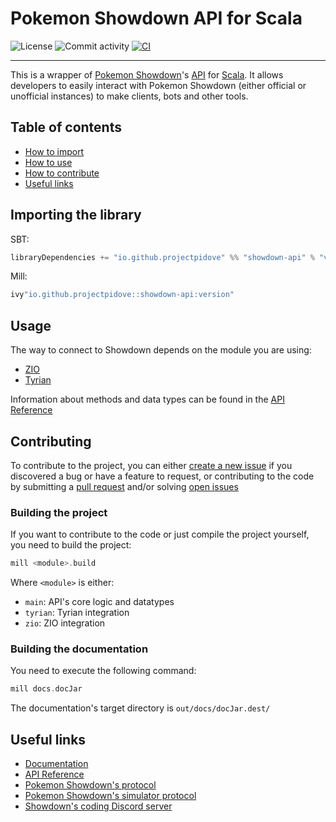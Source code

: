 # Pokemon Showdown API for Scala

![License](https://img.shields.io/github/license/pidove-project/scala-showdown-api?color=red)
![Commit activity](https://img.shields.io/github/commit-activity/m/pidove-project/scala-showdown-api?color=orange)
[![CI](https://github.com/pidove-project/scala-showdown-api/actions/workflows/ci.yml/badge.svg)](https://github.com/pidove-project/scala-showdown-api/actions/workflows/ci.yml)
___

This is a wrapper of [Pokemon Showdown](https://pokemonshowdown.com/)'s
[API](https://github.com/smogon/pokemon-showdown/blob/master/PROTOCOL.md) for [Scala](https://scala-lang.org). It
allows developers to easily interact with Pokemon Showdown (either official or unofficial instances) to make clients,
bots and other tools.

## Table of contents

- [How to import](#How-to-import)
- [How to use](#How-to-use)
- [How to contribute](#How-to-contribute)
- [Useful links](#Useful-links)

## Importing the library

SBT:

```scala
libraryDependencies += "io.github.projectpidove" %% "showdown-api" % "version"
```

Mill:

```scala
ivy"io.github.projectpidove::showdown-api:version"
```

## Usage

The way to connect to Showdown depends on the module you are using:

- [ZIO](/zio)
- [Tyrian](/tyrian)

Information about methods and data types can be found in the [API Reference](https://pidove-project.github.io/scala-showdown-api)

## Contributing

To contribute to the project, you can
either [create a new issue](https://github.com/pidove-project/scala-showdown-api/issues/new/choose)
if you discovered a bug or have a feature to request, or contributing to the code by submitting
a [pull request](https://github.com/pidove-project/scala-showdown-api/pulls) and/or
solving [open issues](https://github.com/pidove-project/scala-showdown-api/issues)

### Building the project

If you want to contribute to the code or just compile the project yourself, you need to build the project:

```scala
mill <module>.build
```

Where `<module>` is either:
- `main`: API's core logic and datatypes
- `tyrian`: Tyrian integration
- `zio`: ZIO integration

### Building the documentation

You need to execute the following command:

```scala
mill docs.docJar
```

The documentation's target directory is `out/docs/docJar.dest/`

## Useful links

- [Documentation](https://pidove-project.github.io/scala-showdown-api/docs)
- [API Reference](https://pidove-project.github.io/scala-showdown-api)
- [Pokemon Showdown's protocol](https://github.com/smogon/pokemon-showdown/blob/master/PROTOCOL.md)
- [Pokemon Showdown's simulator protocol](https://github.com/smogon/pokemon-showdown/blob/master/sim/SIM-PROTOCOL.md)
- [Showdown's coding Discord server](https://discord.gg/Cbs4dKz)